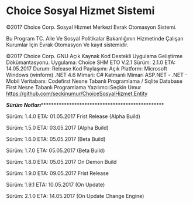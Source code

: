 # Choice Sosyal Hizmet Sistemi
©2017 Choice Corp. Sosyal Hizmet Merkezi Evrak Otomasyon Sistemi.

Bu Program TC. Aile Ve Sosyal Politikalar Bakanlığının Hizmetinde Çalışan Kurumlar İçin
Evrak Otomasyon Ve kayıt sistemidir.

©2017 Choice Corp. GNU Açık Kaynak Kod Destekli Uygulama Geliştirme Dökümantasyonu.
Uygulama: Choice SHM ETO V.2.1
Sürüm: 2.1.0 ETA: 14.05.2017
Durum: Release
Kod Paylaşımı: Açık 
Platform: Microsoft Windows (winform) .NET 4.6
Mimari: C# Katmanlı Mimari ASP.NET - .NET - Mobil
Veritabanı: Codefirst Nesne Tabanlı Programlama / Sqlite Database First Nesne Tabanlı Programlama
Yazılımcı:Seçkin Umur
https://github.com/seckinumur/ChoiceSosyalHizmet.Entity


***************Sürüm Notları***************************************************************

Sürüm: 1.4.0 ETA: 01.05.2017 Frist Release (Alpha Build)

Sürüm: 1.5.0 ETA: 03.05.2017 (Alpha Build)

Sürüm: 1.6.0 ETA: 05.05.2017 (Beta Build)

Sürüm: 1.7.0 ETA: 05.05.2017 (Beta Build)

Sürüm: 1.8.0 ETA: 05.05.2017 On Demon Build

Sürüm: 1.9.0 ETA: 09.05.2017 Frist Release

Sürüm: 1.9.1 ETA: 10.05.2017 (On Update)

Sürüm: 2.1.0 ETA: 14.05.2017 (On Update Change Engine)

